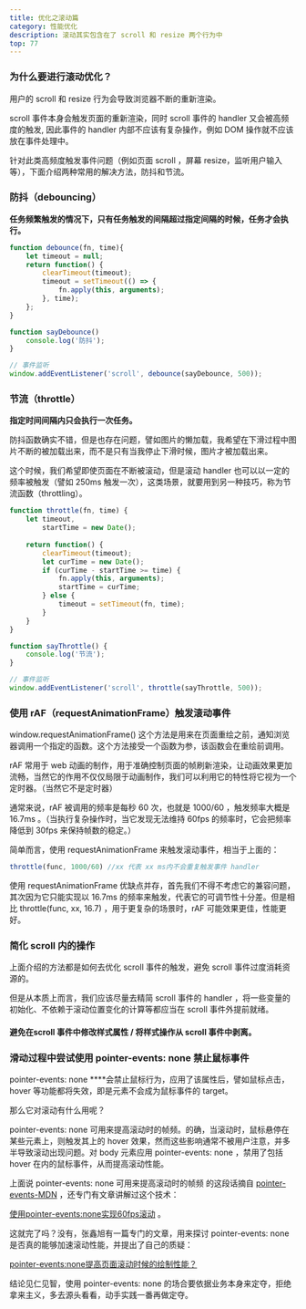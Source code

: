 ```yaml
---
title: 优化之滚动篇
category: 性能优化
description: 滚动其实包含在了 scroll 和 resize 两个行为中
top: 77
---
```



### 为什么要进行滚动优化？

用户的 scroll 和 resize 行为会导致浏览器不断的重新渲染。

scroll 事件本身会触发页面的重新渲染，同时 scroll 事件的 handler 又会被高频度的触发, 因此事件的 handler 内部不应该有复杂操作，例如 DOM 操作就不应该放在事件处理中。

针对此类高频度触发事件问题（例如页面 scroll ，屏幕 resize，监听用户输入等），下面介绍两种常用的解决方法，防抖和节流。

### 防抖（debouncing）

**任务频繁触发的情况下，只有任务触发的间隔超过指定间隔的时候，任务才会执行。**

```javascript
function debounce(fn, time){
    let timeout = null;
    return function() {
        clearTimeout(timeout);
        timeout = setTimeout(() => {
            fn.apply(this, arguments);
        }, time);
    };
}

function sayDebounce()
    console.log('防抖');
}

// 事件监听
window.addEventListener('scroll', debounce(sayDebounce, 500));
```

### 节流（throttle）

**指定时间间隔内只会执行一次任务。**

防抖函数确实不错，但是也存在问题，譬如图片的懒加载，我希望在下滑过程中图片不断的被加载出来，而不是只有当我停止下滑时候，图片才被加载出来。

这个时候，我们希望即使页面在不断被滚动，但是滚动 handler 也可以以一定的频率被触发（譬如 250ms 触发一次），这类场景，就要用到另一种技巧，称为节流函数（throttling）。

```javascript
function throttle(fn, time) {
    let timeout,
        startTime = new Date();
        
    return function() {
        clearTimeout(timeout);
        let curTime = new Date();
        if (curTime - startTime >= time) {
            fn.apply(this, arguments);
            startTime = curTime;
        } else {
            timeout = setTimeout(fn, time);
        }
    }
}

function sayThrottle() {
    console.log('节流');
}

// 事件监听
window.addEventListener('scroll', throttle(sayThrottle, 500));
```

### **使用 rAF（requestAnimationFrame）触发滚动事件**

window.requestAnimationFrame\(\) 这个方法是用来在页面重绘之前，通知浏览器调用一个指定的函数。这个方法接受一个函数为参，该函数会在重绘前调用。

rAF 常用于 web 动画的制作，用于准确控制页面的帧刷新渲染，让动画效果更加流畅，当然它的作用不仅仅局限于动画制作，我们可以利用它的特性将它视为一个定时器。（当然它不是定时器）

通常来说，rAF 被调用的频率是每秒 60 次，也就是 1000/60 ，触发频率大概是 16.7ms 。（当执行复杂操作时，当它发现无法维持 60fps 的频率时，它会把频率降低到 30fps 来保持帧数的稳定。）

简单而言，使用 requestAnimationFrame 来触发滚动事件，相当于上面的：

```javascript
throttle(func, 1000/60) //xx 代表 xx ms内不会重复触发事件 handler
```

使用 requestAnimationFrame 优缺点并存，首先我们不得不考虑它的兼容问题，其次因为它只能实现以 16.7ms 的频率来触发，代表它的可调节性十分差。但是相比 throttle\(func, xx, 16.7\) ，用于更复杂的场景时，rAF 可能效果更佳，性能更好。

### **简化 scroll 内的操作**

上面介绍的方法都是如何去优化 scroll 事件的触发，避免 scroll 事件过度消耗资源的。

但是从本质上而言，我们应该尽量去精简 scroll 事件的 handler ，将一些变量的初始化、不依赖于滚动位置变化的计算等都应当在 scroll 事件外提前就绪。

#### **避免在scroll 事件**中修改样式属性 / **将样式操作从 scroll 事件中剥离。**

### **滑动过程中尝试使用 pointer-events: none 禁止鼠标事件**

pointer-events: none ****会禁止鼠标行为，应用了该属性后，譬如鼠标点击，hover 等功能都将失效，即是元素不会成为鼠标事件的 target。

那么它对滚动有什么用呢？

pointer-events: none 可用来提高滚动时的帧频。的确，当滚动时，鼠标悬停在某些元素上，则触发其上的 hover 效果，然而这些影响通常不被用户注意，并多半导致滚动出现问题。对 body 元素应用 pointer-events: none ，禁用了包括 hover 在内的鼠标事件，从而提高滚动性能。

上面说 pointer-events: none 可用来提高滚动时的帧频 的这段话摘自 [pointer-events-MDN](https://developer.mozilla.org/zh-CN/docs/Web/CSS/pointer-events) ，还专门有文章讲解过这个技术：

[使用pointer-events:none实现60fps滚动](https://www.thecssninja.com/javascript/pointer-events-60fps) 。

这就完了吗？没有，张鑫旭有一篇专门的文章，用来探讨 pointer-events: none 是否真的能够加速滚动性能，并提出了自己的质疑：

[pointer-events:none提高页面滚动时候的绘制性能？](http://www.zhangxinxu.com/wordpress/2014/01/pointer-events-none-avoiding-unnecessary-paints/)

结论见仁见智，使用 pointer-events: none 的场合要依据业务本身来定夺，拒绝拿来主义，多去源头看看，动手实践一番再做定夺。

